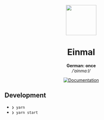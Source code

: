 <div align="center">
  <img src="" width="100"/>

  <h1>Einmal</h1>

  <div>
    <b>German: once</b>
  </div>

  <div>
    <i>/ˈainmaːl/</i>
  </div>

  <a href="https://expo.io/" target="_blank"><img alt="Documentation" src="https://img.shields.io/badge/Runs%20with%20Expo-4630EB.svg?style=flat-square&logo=EXPO&labelColor=f3f3f3&logoColor=000" /></a>
</div>

## Development

- `❯ yarn`
- `❯ yarn start`
 